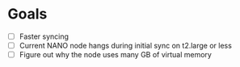 # Goals
- [ ] Faster syncing
- [ ] Current NANO node hangs during initial sync on t2.large or less
- [ ] Figure out why the node uses many GB of virtual memory
